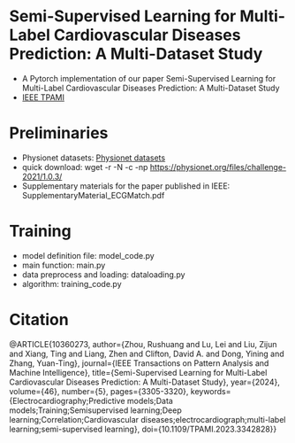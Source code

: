 Semi-Supervised Learning for Multi-Label Cardiovascular Diseases Prediction: A Multi-Dataset Study
=
* A Pytorch implementation of our paper 
Semi-Supervised Learning for Multi-Label Cardiovascular Diseases Prediction: A Multi-Dataset Study
* [IEEE TPAMI](https://ieeexplore.ieee.org/document/10360273)
# Preliminaries
* Physionet datasets: [Physionet datasets]([https://bcmi.sjtu.edu.cn/~seed/index.html](https://physionet.org/content/challenge-2021/1.0.3/))
* quick download: wget -r -N -c -np https://physionet.org/files/challenge-2021/1.0.3/
* Supplementary materials for the paper published in IEEE: SupplementaryMaterial_ECGMatch.pdf
# Training 
* model definition file: model_code.py 
* main function: main.py
* data preprocess and loading: dataloading.py
* algorithm: training_code.py
# Citation
@ARTICLE{10360273,
  author={Zhou, Rushuang and Lu, Lei and Liu, Zijun and Xiang, Ting and Liang, Zhen and Clifton, David A. and Dong, Yining and Zhang, Yuan-Ting},
  journal={IEEE Transactions on Pattern Analysis and Machine Intelligence}, 
  title={Semi-Supervised Learning for Multi-Label Cardiovascular Diseases Prediction: A Multi-Dataset Study}, 
  year={2024},
  volume={46},
  number={5},
  pages={3305-3320},
  keywords={Electrocardiography;Predictive models;Data models;Training;Semisupervised learning;Deep learning;Correlation;Cardiovascular diseases;electrocardiograph;multi-label learning;semi-supervised learning},
  doi={10.1109/TPAMI.2023.3342828}}

